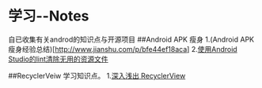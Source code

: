 # 学习--Notes
自已收集有关androd的知识点与开源项目
##Android APK 瘦身
1.(Android APK瘦身经验总结)[http://www.jianshu.com/p/bfe44ef18aca]
2.[使用Android Studio的lint清除无用的资源文件](http://waychel.com/shi-yong-android-studiode-lintqing-chu-wu-yong-de-zi-yuan-wen-jian/)

##RecyclerVeiw 学习知识点。
1.[深入浅出 RecyclerView](http://kymjs.com/code/2016/07/10/01)
